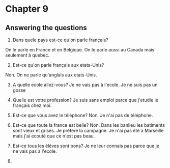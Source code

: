 # Chapter 9

## Answering the questions

1. Dans quele pays est-ce qu'on parle français?

On le parle en France et en Belgique. On le parle aussi au Canada mais seulement à quebec.

2. Est-ce qu'on parle français aux etats-Unis?

Non. On ne parle qu'anglais aux etats-Unis.

3. A quelle ecole allez-vous?
Je ne vais pas à l'ecole. Je ne suis pas un gosse

4. Quelle est votre profession?
Je suis sans emploi parce que j'etudie le français chez moi.

5. Est-ce que vous avez le téléphone?
Non. Je n'ai pas de téléphone.

7. Est-ce que toute la france est belle?
Non. Dans les banlieu les batiments sont vieux et grises. Je prèfere la campagne. Je n'ai pas été à Marseille mais j'ai ecouté que ce n'est pas beau.

8. Est-ce tous les éléves sont bons?
Je ne leur connais pas parce que je ne vais pas à l'ecole.

9. 
